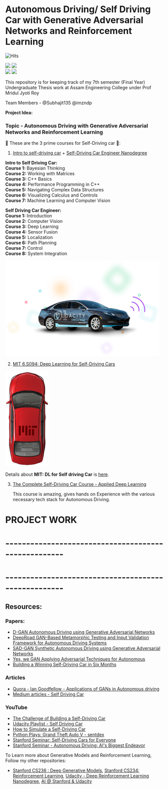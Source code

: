 # Autonomous Driving/ Self Driving Car with Generative Adversarial Networks and Reinforcement Learning

![Hits](https://hitcounter.pythonanywhere.com/count/tag.svg?url=https%3A%2F%2Fgithub.com%2FSKKSaikia%2FSelfDrive)

<img src="https://github.com/SKKSaikia/self-drive/blob/master/img/a-map.jpg" height=250px><a> </a><img src="https://github.com/SKKSaikia/self-drive/blob/master/img/sense.jpg" height=250px><br /><img src="https://github.com/SKKSaikia/self-drive/blob/master/img/waymo.png" height=200px><a> </a><img src="https://github.com/SKKSaikia/self-drive/blob/master/img/ai-maps.jpg" height=200px><a> </a>

This repository is for keeping track of my 7th semester (Final Year) Undergraduate Thesis work at Assam Engineering College under Prof Mridul Jyoti Roy

Team Members - @Subhajit135 @imzndp

<b> Project Idea:</b>



### Topic - Autonomous Driving with Generative Adversarial Networks and Reinforcement Learning

🚓 These are the 3  prime courses for Self-Driving car 🔮:

1. [Intro to self-driving car](https://www.udacity.com/course/intro-to-self-driving-cars--nd113) + [Self-Driving Car Engineer Nanodegree](https://www.udacity.com/course/self-driving-car-engineer-nanodegree--nd013)

<b> Intro to Self Driving Car: </b><br />
<b>Course 1:</b> Bayesian Thinking <br />
<b>Course 2:</b> Working with Matrices <br />
<b>Course 3:</b> C++ Basics <br />
<b>Course 4:</b> Performance Programming in C++ <br />
<b>Course 5:</b> Navigating Complex Data Structures <br />
<b>Course 6:</b> Visualizing Calculus and Controls <br />
<b>Course 7:</b> Machine Learning and Computer Vision <br />

<b> Self Driving Car Engineer: </b><br />
<b>Course 1:</b> Introduction <br />
<b>Course 2:</b> Computer Vision <br />
<b>Course 3:</b> Deep Learning <br />
<b>Course 4:</b> Sensor Fusion <br />
<b>Course 5:</b> Localization <br />
<b>Course 6:</b> Path Planning <br />
<b>Course 7:</b> Control <br />
<b>Course 8:</b> System Integration <br />


<img src="https://github.com/SKKSaikia/SelfDrive/blob/master/img/ud_self_car.png" height=300px>

2. [MIT 6.S094: Deep Learning for Self-Driving Cars](https://selfdrivingcars.mit.edu/)

<img src="https://github.com/SKKSaikia/SelfDrive/blob/master/img/car-red.png" height=300px>

   Details about <b>MIT: DL for Self driving Car</b> is [here](https://github.com/SKKSaikia/MIT_6S094_Self_Drive).

3. [The Complete Self-Driving Car Course - Applied Deep Learning](https://www.udemy.com/applied-deep-learningtm-the-complete-self-driving-car-course/)

   This course is amazing, gives hands on Experience with the various necessary tech stack for Autonomous Driving.

# PROJECT WORK
# ----------------------------------------------------


# ----------------------------------------------------

## Resources:

### Papers:
- [D-GAN Autonomous Driving using Generative Adversarial Networks](https://github.com/SKKSaikia/SelfDrive/blob/master/papers/D-GAN%20Autonomous%20Driving%20using%20Generative.pdf)
- [DeepRoad GAN-Based Metamorphic Testing and Input Validation Framework for Autonomous Driving Systems](https://github.com/SKKSaikia/SelfDrive/blob/master/papers/DeepRoad%20GAN-Based%20Metamorphic%20Testing%20and%20Input%20Validation%20Framework%20for%20Autonomous%20Driving%20Systems.pdf)
- [SAD-GAN Synthetic Autonomous Driving using Generative Adversarial Networks](https://github.com/SKKSaikia/SelfDrive/blob/master/papers/SAD-GAN%20Synthetic%20Autonomous%20Driving%20using%20Generative%20Adversarial%20Networks.pdf)
- [Yes, we GAN Applying Adversarial Techniques for Autonomous](https://github.com/SKKSaikia/SelfDrive/blob/master/papers/Yes%2C%20we%20GAN%20Applying%20Adversarial%20Techniques%20for%20Autonomous.pdf)
- [Building a Winning Self-Driving Car in Six Months](https://github.com/SKKSaikia/SelfDrive/blob/master/papers/Building%20a%20Winning%20Self-Driving%20Car%20in%20Six%20Months.pdf)

### Articles
- [Quora - Ian Goodfellow - Applications of GANs in Autonomous driving](https://www.quora.com/What-could-be-the-applications-of-generative-adversarial-networks-GANs-in-autonomous-vehicles-if-any)
- [Medium articles - Self Driving Car](https://medium.com/search?q=self%20driving%20cars)

### YouTube
- [The Challenge of Building a Self-Driving Car](https://youtu.be/P8aTDusU7dw)
- [Udacity Playlist - Self Driving Car](https://www.youtube.com/watch?v=lz8nrj44ifk&list=PLAwxTw4SYaPnVS9D8cjAdXItr_4f1LPrg)
- [How to Simulate a Self-Driving Car](https://youtu.be/EaY5QiZwSP4)
- [Python Plays: Grand Theft Auto V - sentdex](https://www.youtube.com/watch?v=ks4MPfMq8aQ&list=PLQVvvaa0QuDeETZEOy4VdocT7TOjfSA8a&index=1)
- [Stanford Seminar: Self-Driving Cars for Everyone](https://youtu.be/GrUZ7k8H60M)
- [Stanford Seminar - Autonomous Driving: AI's Biggest Endeavor](https://youtu.be/gkchL1AiZ_8)

To Learn more about Generative Models and Reinforcement Learning, Follow my other repositories:

* [Stanford CS236 : Deep Generative Models](https://github.com/SKKSaikia/CS236_DGM), [Stanford CS234: Reinforcement Learning](https://github.com/SKKSaikia/CS234_RL), [Udacity - Deep Reinforcement Learning Nanodegree](https://github.com/SKKSaikia/DeepRLNanoD), [AI @ Stanford & Udacity](https://skksaikia.github.io/AI/)
